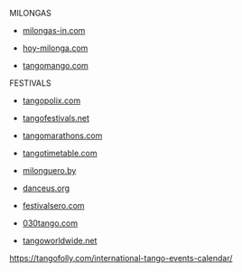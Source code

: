 MILONGAS

- [milongas-in.com](//milongas-in.com)

- [hoy-milonga.com](//hoy-milonga.com)

- [tangomango.com](//tangomango.org)



FESTIVALS

- [tangopolix.com](//tangopolix.com)

- [tangofestivals.net](//tangofestivals.net)

- [tangomarathons.com](//tangomarathons.com)

- [tangotimetable.com](//tangotimetable.com)


- [milonguero.by](//milonguero.by/en/festivals)

- [danceus.org](https://www.danceus.org/events/argentine-tango/tango-festivals-marathons-worldwide/)


- [festivalsero.com](//www.festivalsero.com/styles/1-argentine-tango)

- [030tango.com](//030tango.com)

- [tangoworldwide.net](//tangoworldwide.net)



https://tangofolly.com/international-tango-events-calendar/


